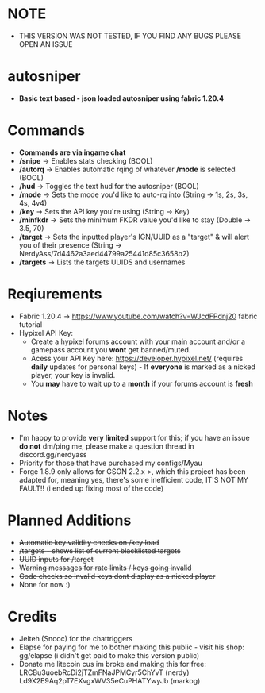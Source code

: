 # NOTE
- THIS VERSION WAS NOT TESTED, IF YOU FIND ANY BUGS PLEASE OPEN AN ISSUE

# autosniper
- **Basic text based - json loaded autosniper using fabric 1.20.4**

# Commands
- **Commands are via ingame chat**
- **/snipe** -> Enables stats checking (BOOL)
- **/autorq** -> Enables automatic rqing of whatever **/mode** is selected (BOOL)
- **/hud** -> Toggles the text hud for the autosniper (BOOL)
- **/mode** -> Sets the mode you'd like to auto-rq into (String -> 1s, 2s, 3s, 4s, 4v4)
- **/key** -> Sets the API key you're using (String -> Key)
- **/minfkdr** -> Sets the minimum FKDR value you'd like to stay (Double -> 3.5, 70)
- **/target** -> Sets the inputted player's IGN/UUID as a "target" & will alert you of their presence (String -> NerdyAss/7d4462a3aed44799a25441d85c3658b2)
- **/targets** -> Lists the targets UUIDS and usernames

# Reqiurements
- Fabric 1.20.4 -> https://www.youtube.com/watch?v=WJcdFPdnj20 fabric tutorial
- Hypixel API Key:
  - Create a hypixel forums account with your main account and/or a gamepass account you **wont** get banned/muted.
  - Acess your API Key here: https://developer.hypixel.net/ (requires **daily** updates for personal keys) - If **everyone** is marked as a nicked player, your key is invalid.
  - You **may** have to wait up to a **month** if your forums account is **fresh**

# Notes
- I'm happy to provide **very limited** support for this; if you have an issue **do not** dm/ping me, please make a question thread in discord.gg/nerdyass
- Priority for those that have purchased my configs/Myau
- Forge 1.8.9 only allows for GSON 2.2.x >, which this project has been adapted for, meaning yes, there's some inefficient code, IT'S NOT MY FAULT!! (i ended up fixing most of the code)

# Planned Additions
- ~~Automatic key validity checks on /key load~~
- ~~/targets <list> - shows list of current blacklisted targets~~
- ~~UUID inputs for /target~~
- ~~Warning messages for rate limits / keys going invalid~~
- ~~Code checks so invalid keys dont display as a nicked player~~
- None for now :)

# Credits
- Jelteh (Snooc) for the chattriggers
- Elapse for paying for me to bother making this public - visit his shop: gg/elapse (i didn't get paid to make this version public)
- Donate me litecoin cus im broke and making this for free: LRCBu3uoebRcDi2jTZmFNaJPMCyr5ChYvT (nerdy) Ld9X2E9Aq2pT7EXvgxWV35eCuPHATYwyJb (markog)

